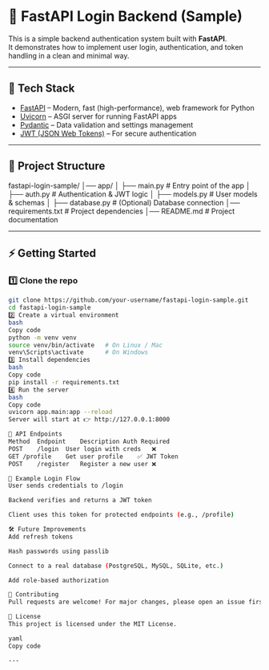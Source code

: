 # 🚀 FastAPI Login Backend (Sample)

This is a simple backend authentication system built with **FastAPI**.  
It demonstrates how to implement user login, authentication, and token handling in a clean and minimal way.  

---

## 🔧 Tech Stack
- [FastAPI](https://fastapi.tiangolo.com/) – Modern, fast (high-performance), web framework for Python  
- [Uvicorn](https://www.uvicorn.org/) – ASGI server for running FastAPI apps  
- [Pydantic](https://docs.pydantic.dev/) – Data validation and settings management  
- [JWT (JSON Web Tokens)](https://jwt.io/) – For secure authentication  

---

## 📂 Project Structure
fastapi-login-sample/
│── app/
│ ├── main.py # Entry point of the app
│ ├── auth.py # Authentication & JWT logic
│ ├── models.py # User models & schemas
│ ├── database.py # (Optional) Database connection
│── requirements.txt # Project dependencies
│── README.md # Project documentation



---

## ⚡ Getting Started

### 1️⃣ Clone the repo
```bash
git clone https://github.com/your-username/fastapi-login-sample.git
cd fastapi-login-sample
2️⃣ Create a virtual environment
bash
Copy code
python -m venv venv
source venv/bin/activate   # On Linux / Mac
venv\Scripts\activate      # On Windows
3️⃣ Install dependencies
bash
Copy code
pip install -r requirements.txt
4️⃣ Run the server
bash
Copy code
uvicorn app.main:app --reload
Server will start at 👉 http://127.0.0.1:8000

🔑 API Endpoints
Method	Endpoint	Description	Auth Required
POST	/login	User login with creds	❌
GET	/profile	Get user profile	✅ JWT Token
POST	/register	Register a new user	❌

📖 Example Login Flow
User sends credentials to /login

Backend verifies and returns a JWT token

Client uses this token for protected endpoints (e.g., /profile)

🛠️ Future Improvements
Add refresh tokens

Hash passwords using passlib

Connect to a real database (PostgreSQL, MySQL, SQLite, etc.)

Add role-based authorization

🤝 Contributing
Pull requests are welcome! For major changes, please open an issue first to discuss what you’d like to change.

📜 License
This project is licensed under the MIT License.

yaml
Copy code

---

